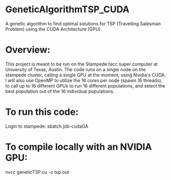 # GeneticAlgorithmTSP_CUDA
A genetic algorithm to find optimal solutions for TSP (Travelling Salesman Problem) using the CUDA Architecture (GPU). 

# Overview:
This project is meant to be run on the Stampede.tacc super computer at University of Texas, Austin. The code runs on a single node on the stampede cluster, calling a single GPU at the moment, using Nvidia's CUDA. I will also use OpenMP to utilize the 16 cores per node (spawn 16 threads), to call up to 16 different GPUs to run 16 different populations, and select the best population out of the 16 individual populations.

# To run this code:
Login to stampede:
sbatch job-cudaGA

# To compile locally with an NVIDIA GPU:
nvcc geneticTSP.cu -o tsp.out

